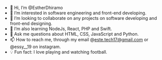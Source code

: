 - 👋 Hi, I’m @EstherDhiramo
- 👀 I’m interested in software engineering and front-end developing.
- 💞️ I’m looking to collaborate on any projects on software developing and front-end designing.
- 🌱 I’m also learning NodeJs, React, PHP and Swift.
- 💬 Ask me questions about HTML, CSS, JavaScript and Python.
- 📫 How to reach me, through my email @este.tech17@gmail.com or @essy__19 on instagram.
- 💡 Fun fact: I love playing and watching football.
<!---
EstherDhiramo/EstherDhiramo is a ✨ special ✨ repository because its `README.md` (this file) appears on your GitHub profile.
You can click the Preview link to take a look at your changes.
--->
